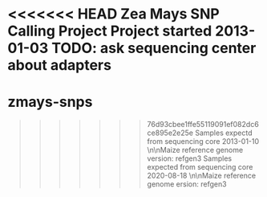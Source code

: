 <<<<<<< HEAD
Zea Mays SNP Calling Project
Project started 2013-01-03
TODO: ask sequencing center about adapters
=======
# zmays-snps
>>>>>>> 76d93cbee1ffe55119091ef082dc6ce895e2e25e
Samples expectd from sequencing core 2013-01-10
\n\nMaize reference genome version: refgen3
Samples expected from sequencing core 2020-08-18
\n\nMaize reference genome ersion: refgen3
